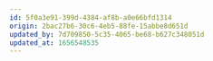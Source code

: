 ```yaml
---
id: 5f0a3e91-399d-4384-af8b-a0e66bfd1314
origin: 2bac27b6-30c6-4eb5-88fe-15abbe8d651d
updated_by: 7d709850-5c35-4065-be68-b627c348051d
updated_at: 1656548535
---
```

